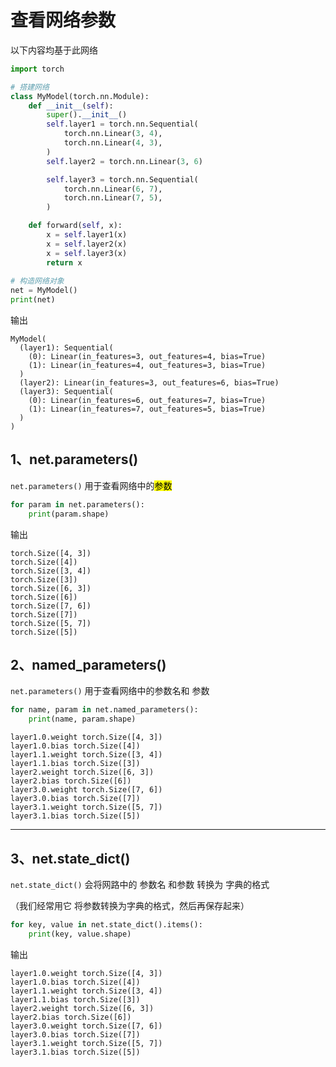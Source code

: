 # 查看网络参数



以下内容均基于此网络

```python
import torch

# 搭建网络
class MyModel(torch.nn.Module):
    def __init__(self):
        super().__init__()
        self.layer1 = torch.nn.Sequential(
            torch.nn.Linear(3, 4),
            torch.nn.Linear(4, 3),
        )
        self.layer2 = torch.nn.Linear(3, 6)

        self.layer3 = torch.nn.Sequential(
            torch.nn.Linear(6, 7),
            torch.nn.Linear(7, 5),
        )

    def forward(self, x):
        x = self.layer1(x)
        x = self.layer2(x)
        x = self.layer3(x)
        return x
      
# 构造网络对象
net = MyModel()
print(net)
```

输出

```
MyModel(
  (layer1): Sequential(
    (0): Linear(in_features=3, out_features=4, bias=True)
    (1): Linear(in_features=4, out_features=3, bias=True)
  )
  (layer2): Linear(in_features=3, out_features=6, bias=True)
  (layer3): Sequential(
    (0): Linear(in_features=6, out_features=7, bias=True)
    (1): Linear(in_features=7, out_features=5, bias=True)
  )
)
```



## 1、net.parameters()

`net.parameters()` 用于查看网络中的<mark>参数</mark>

```python
for param in net.parameters():
    print(param.shape)
```

输出

```
torch.Size([4, 3])
torch.Size([4])
torch.Size([3, 4])
torch.Size([3])
torch.Size([6, 3])
torch.Size([6])
torch.Size([7, 6])
torch.Size([7])
torch.Size([5, 7])
torch.Size([5])
```





## 2、named_parameters()

`net.parameters()` 用于查看网络中的参数名和 参数

```python
for name, param in net.named_parameters():
    print(name, param.shape)
```

```
layer1.0.weight torch.Size([4, 3])
layer1.0.bias torch.Size([4])
layer1.1.weight torch.Size([3, 4])
layer1.1.bias torch.Size([3])
layer2.weight torch.Size([6, 3])
layer2.bias torch.Size([6])
layer3.0.weight torch.Size([7, 6])
layer3.0.bias torch.Size([7])
layer3.1.weight torch.Size([5, 7])
layer3.1.bias torch.Size([5])
```



----

 

## 3、net.state_dict()

`net.state_dict()` 会将网路中的 参数名 和参数 转换为 字典的格式

（我们经常用它 将参数转换为字典的格式，然后再保存起来）


```python
for key, value in net.state_dict().items():
    print(key, value.shape)
```

输出

```
layer1.0.weight torch.Size([4, 3])
layer1.0.bias torch.Size([4])
layer1.1.weight torch.Size([3, 4])
layer1.1.bias torch.Size([3])
layer2.weight torch.Size([6, 3])
layer2.bias torch.Size([6])
layer3.0.weight torch.Size([7, 6])
layer3.0.bias torch.Size([7])
layer3.1.weight torch.Size([5, 7])
layer3.1.bias torch.Size([5])
```







